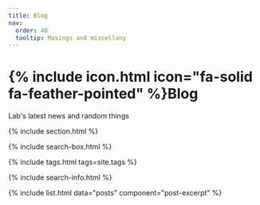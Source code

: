 ```yaml
---
title: Blog
nav:
  order: 40
  tooltip: Musings and miscellany
---
```


# {% include icon.html icon="fa-solid fa-feather-pointed" %}Blog

Lab's latest news and random things

{% include section.html %}

{% include search-box.html %}

{% include tags.html tags=site.tags %}

{% include search-info.html %}

{% include list.html data="posts" component="post-excerpt" %}
